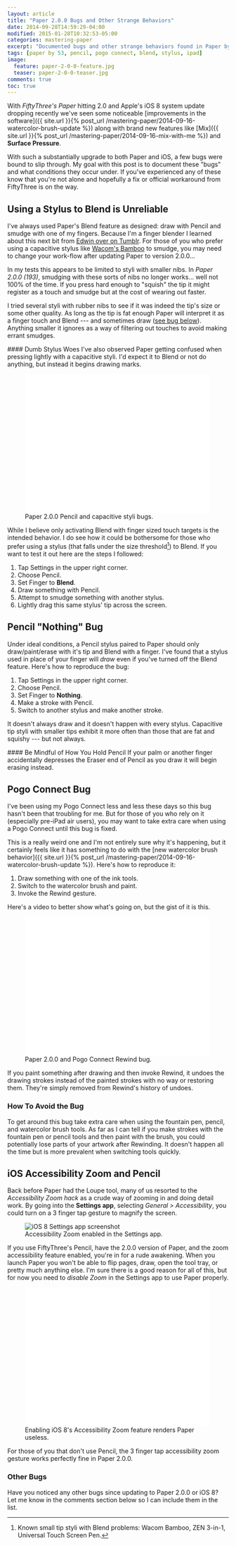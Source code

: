 ```yaml
---
layout: article
title: "Paper 2.0.0 Bugs and Other Strange Behaviors"
date: 2014-09-28T14:59:29-04:00
modified: 2015-01-28T10:32:53-05:00
categories: mastering-paper
excerpt: "Documented bugs and other strange behaviors found in Paper by FiftyThree version 2.0.0 when using Pencil."
tags: [paper by 53, pencil, pogo connect, blend, stylus, ipad]
image:
  feature: paper-2-0-0-feature.jpg
  teaser: paper-2-0-0-teaser.jpg
comments: true
toc: true
---
```


With *FiftyThree's Paper* hitting 2.0 and Apple's iOS 8 system update dropping recently we've seen some noticeable [improvements in the software]({{ site.url }}{% post_url /mastering-paper/2014-09-16-watercolor-brush-update %}) along with brand new features like [Mix]({{ site.url }}{% post_url /mastering-paper/2014-09-16-mix-with-me %}) and **Surface Pressure**.

With such a substantially upgrade to both Paper and iOS, a few bugs were bound to slip through. My goal with this post is to document these "bugs" and what conditions they occur under. If you've experienced any of these know that you're not alone and hopefully a fix or official workaround from FiftyThree is on the way.

## Using a Stylus to Blend is Unreliable

I've always used Paper's Blend feature as designed: draw with Pencil and smudge with one of my fingers. Because I'm a finger blender I learned about this next bit from [Edwin over on Tumblr](http://mademistakes.tumblr.com/post/98571965783/paper-2-0-0-193). For those of you who prefer using a capacitive stylus like [Wacom's Bamboo](http://www.amazon.com/gp/product/B004VM0SE6/ref=as_li_tl?ie=UTF8&camp=1789&creative=390957&creativeASIN=B004VM0SE6&linkCode=as2&tag=mademist-20&linkId=OBWZLIM4PI3OCGYE) to smudge, you may need to change your work-flow after updating Paper to version 2.0.0...

In my tests this appears to be limited to styli with smaller nibs. In *Paper 2.0.0 (193)*, smudging with these sorts of nibs no longer works... well not 100% of the time. If you press hard enough to "squish" the tip it might register as a touch and smudge but at the cost of wearing out faster.

I tried several styli with rubber nibs to see if it was indeed the tip's size or some other quality. As long as the tip is fat enough Paper will interpret it as a finger touch and Blend --- and sometimes draw ([see bug below](#pencil-nothing-bug)). Anything smaller it ignores as a way of filtering out touches to avoid making errant smudges.

<div class="notice-warning" markdown="1">
#### Dumb Stylus Woes
I've also observed Paper getting confused when pressing lightly with a capacitive styli. I'd expect it to Blend or not do anything, but instead it begins drawing marks.
</div>

<figure>
	<iframe width="420" height="315" src="//www.youtube.com/embed/cleK43E6M6o" frameborder="0" allowfullscreen></iframe>
	<figcaption>Paper 2.0.0 Pencil and capacitive styli bugs.</figcaption>
</figure>

While I believe only activating Blend with finger sized touch targets is the intended behavior. I do see how it could be bothersome for those who prefer using a stylus (that falls under the size threshold[^small-tip]) to Blend. If you want to test it out here are the steps I followed:

[^small-tip]: Known small tip styli with Blend problems: Wacom Bamboo, ZEN 3-in-1, Universal Touch Screen Pen.

1. Tap Settings in the upper right corner.
2. Choose Pencil.
3. Set Finger to **Blend**.
4. Draw something with Pencil.
5. Attempt to smudge something with another stylus.
6. Lightly drag this same stylus' tip across the screen.

## Pencil "Nothing" Bug

Under ideal conditions, a Pencil stylus paired to Paper should only draw/paint/erase with it's tip and Blend with a finger. I've found that a stylus used in place of your finger will *draw* even if you've turned off the Blend feature. Here's how to reproduce the bug:

1. Tap Settings in the upper right corner.
2. Choose Pencil.
3. Set Finger to **Nothing**.
4. Make a stroke with Pencil.
5. Switch to another stylus and make another stroke.

It doesn't always draw and it doesn't happen with every stylus. Capacitive tip styli with smaller tips exhibit it more often than those that are fat and squishy --- but not always.

<div class="notice-warning" markdown="1">
#### Be Mindful of How You Hold Pencil
If your palm or another finger accidentally depresses the Eraser end of Pencil as you draw it will begin erasing instead.
</div>

## Pogo Connect Bug

I've been using my Pogo Connect less and less these days so this bug hasn't been that troubling for me. But for those of you who rely on it (especially pre-iPad air users), you may want to take extra care when using a Pogo Connect until this bug is fixed.

This is a really weird one and I'm not entirely sure why it's happening, but it certainly feels like it has something to do with the [new watercolor brush behavior]({{ site.url }}{% post_url /mastering-paper/2014-09-16-watercolor-brush-update %}). Here's how to reproduce it:

1. Draw something with one of the ink tools.
2. Switch to the watercolor brush and paint.
3. Invoke the Rewind gesture.

Here's a video to better show what's going on, but the gist of it is this. 

<figure>
	<iframe width="420" height="315" src="//www.youtube.com/embed/2BJerajpehQ" frameborder="0"> </iframe>
	<figcaption>Paper 2.0.0 and Pogo Connect Rewind bug.</figcaption>
</figure>

If you paint something after drawing and then invoke Rewind, it undoes the drawing strokes instead of the painted strokes with no way or restoring them. They're simply removed from Rewind's history of undoes.

### How To Avoid the Bug

To get around this bug take extra care when using the fountain pen, pencil, and watercolor brush tools. As far as I can tell if you make strokes with the fountain pen or pencil tools and then paint with the brush, you could potentially lose parts of your artwork after Rewinding. It doesn't happen all the time but is more prevalent when switching tools quickly.

## iOS Accessibility Zoom and Pencil

Back before Paper had the Loupe tool, many of us resorted to the *Accessibility Zoom hack* as a crude way of zooming in and doing detail work. By going into the **Settings app**, selecting *General > Accessibility*, you could turn on a 3 finger tap gesture to magnify the screen.

<figure>
	<img src="{{ site.url }}/images/ios-8-accessibility-zoom.jpg" alt="iOS 8 Settings app screenshot">
	<figcaption>Accessibility Zoom enabled in the Settings app.</figcaption>
</figure>

If you use FiftyThree's Pencil, have the 2.0.0 version of Paper, and the zoom accessibility feature enabled, you're in for a rude awakening. When you launch Paper you won't be able to flip pages, draw, open the tool tray, or pretty much anything else. I'm sure there is a good reason for all of this, but for now you need to *disable Zoom* in the Settings app to use Paper properly.

<figure>
	<iframe width="420" height="315" src="//www.youtube.com/embed/6_n1eWpZlV8" frameborder="0"> </iframe>
	<figcaption>Enabling iOS 8's Accessibility Zoom feature renders Paper useless.</figcaption>
</figure>

For those of you that don't use Pencil, the 3 finger tap accessibility zoom gesture works perfectly fine in Paper 2.0.0.

### Other Bugs

Have you noticed any other bugs since updating to Paper 2.0.0 or iOS 8? Let me know in the comments section below so I can include them in the list.
